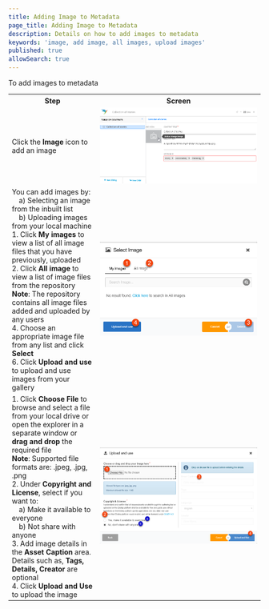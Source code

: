 ```yaml
---
title: Adding Image to Metadata
page_title: Adding Image to Metadata
description: Details on how to add images to metadata
keywords: 'image, add image, all images, upload images'
published: true
allowSearch: true
---
```

To add images to metadata

<table>
  <tr>
    <th style="width:35%;">Step</th>
    <th style="width:65%;">Screen</th>
  </tr>
  <tr>
    <td>Click the <b>Image</b> icon to add an image</td>
    <td><img src="features-documentation/images/collection/collection_imageicon.png"></td>
  </tr>
  <tr>
    <td> You can add images by: <br>&emsp;a) Selecting an image from the inbuilt list <br>&emsp;b) Uploading images from your local machine <br>1. Click <b>My images</b> to view a list of all image files that you have previously, uploaded <br>2. Click <b>All image</b> to view a list of image files from the repository    
      <br><b>Note</b>: The repository contains all image files added and uploaded by any users
      <br>4. Choose an appropriate image file from any list and click <b>Select</b> <br>6. Click <b>Upload and use</b> to upload and use images from your gallery
    </td>
    <td><img src="features-documentation/images/course_selectimage.png"></td>
  </tr>
  <tr>
      <td>1. Click <b>Choose File</b> to browse and select a file from your local drive or open the explorer in a separate window or <b>drag and drop</b> the required file 
   <br><b>Note</b>: Supported file formats are: .jpeg, .jpg, .png     
   <br>2. Under <b>Copyright and License</b>, select if you want to: <br>&emsp;a) Make it available to everyone <br>&emsp;b) Not share with anyone <br>3. Add image details in the <b>Asset Caption</b> area. Details such as, <b>Tags, Details, Creator</b> are optional <br>4. Click <b>Upload and Use</b> to upload the image
      </td>
    <td><img src="features-documentation/images/course_uploadimage.png"></td>
  </tr>
</table>
